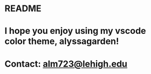 # README
# I hope you enjoy using my vscode color theme, alyssagarden!
# Contact: alm723@lehigh.edu
